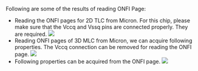Following are some of the results of reading ONFI Page:

* Reading the ONFI pages for 2D TLC from Micron. For this chip, please make sure that the Vccq and Vssq pins are connected properly. They are required. 
  ![](C:/Users/prawar/Desktop/FTDINAND/ourGithub/ONFI-Interface-LL/images/TLC_properties_read.PNG)
* Reading ONFI pages of 3D MLC from Micron, we can acquire following properties. The Vccq connection can be removed for reading the ONFI page.
  ![](C:/Users/prawar/Desktop/FTDINAND/ourGithub/ONFI-Interface-LL/images/3DMLC_properties.PNG)
* Following properties can be acquired from the ONFI page.
  ![](C:/Users/prawar/Desktop/FTDINAND/ourGithub/ONFI-Interface-LL/images/SLC_properties.PNG)

